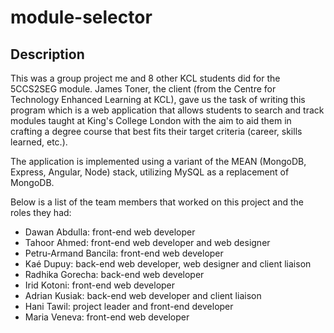 # module-selector 
## Description
This was a group project me and 8 other KCL students did for the 5CCS2SEG module. James Toner, the client (from the Centre for Technology Enhanced Learning at KCL), gave us the task of writing this program which is a web application that allows students to search and track modules taught at King's College London with the aim to aid them in crafting a degree course that best fits their target criteria (career, skills learned, etc.).

The application is implemented using a variant of the MEAN (MongoDB, Express, Angular, Node) stack, utilizing MySQL as a replacement of MongoDB.

Below is a list of the team members that worked on this project and the roles they had:
* Dawan Abdulla: front-end web developer
* Tahoor Ahmed: front-end web developer and web designer
* Petru-Armand Bancila: front-end web developer
* Kaé Dupuy: back-end web developer, web designer and client liaison
* Radhika Gorecha: back-end web developer
* Irid Kotoni: front-end web developer
* Adrian Kusiak: back-end web developer and client liaison
* Hani Tawil: project leader and front-end developer
* Maria Veneva: front-end web developer

